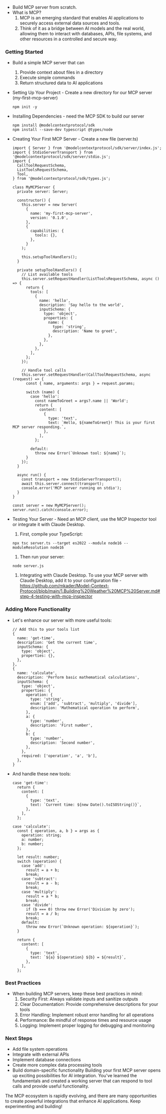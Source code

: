 * Build MCP server from scratch.
* What is MCP?
  1. MCP is an emerging standard that enables AI applications to securely access external data sources and tools.
  2. Think of it as a bridge between AI models and the real world, allowing them to interact with databases, APIs, file systems, and other resources in a controlled and secure way.

### Getting Started
* Build a simple MCP server that can
    1. Provide context about files in a directory
    1. Execute simple commands
    1. Return structured data to AI applications

* Setting Up Your Project - Create a new directory for our MCP server (my-first-mcp-server)
    ```
    npm init -y
    ```
* Installing Dependencies - need the MCP SDK to build our server
    ```
    npm install @modelcontextprotocol/sdk
    npm install --save-dev typescript @types/node
    ```
* Creating Your First MCP Server - Create a new file (server.ts)
    ```
    import { Server } from '@modelcontextprotocol/sdk/server/index.js';
    import { StdioServerTransport } from '@modelcontextprotocol/sdk/server/stdio.js';
    import {
      CallToolRequestSchema,
      ListToolsRequestSchema,
      Tool,
    } from '@modelcontextprotocol/sdk/types.js';
    
    class MyMCPServer {
      private server: Server;
    
      constructor() {
        this.server = new Server(
          {
            name: 'my-first-mcp-server',
            version: '0.1.0',
          },
          {
            capabilities: {
              tools: {},
            },
          }
        );
    
        this.setupToolHandlers();
      }
    
      private setupToolHandlers() {
        // List available tools
        this.server.setRequestHandler(ListToolsRequestSchema, async () => {
          return {
            tools: [
              {
                name: 'hello',
                description: 'Say hello to the world',
                inputSchema: {
                  type: 'object',
                  properties: {
                    name: {
                      type: 'string',
                      description: 'Name to greet',
                    },
                  },
                },
              },
            ],
          };
        });
    
        // Handle tool calls
        this.server.setRequestHandler(CallToolRequestSchema, async (request) => {
          const { name, arguments: args } = request.params;
    
          switch (name) {
            case 'hello':
              const nameToGreet = args?.name || 'World';
              return {
                content: [
                  {
                    type: 'text',
                    text: `Hello, ${nameToGreet}! This is your first MCP server responding.`,
                  },
                ],
              };
            
            default:
              throw new Error(`Unknown tool: ${name}`);
          }
        });
      }
    
      async run() {
        const transport = new StdioServerTransport();
        await this.server.connect(transport);
        console.error('MCP server running on stdio');
      }
    }
    
    const server = new MyMCPServer();
    server.run().catch(console.error);
    ```
* Testing Your Server - Need an MCP client, use the MCP Inspector tool or integrate it with Claude Desktop.
  1. First, compile your TypeScript:
    ```
    npx tsc server.ts --target es2022 --module node16 --moduleResolution node16
    ```
  1. Then run your server:
    ```
    node server.js
    ```
  1. Integrating with Claude Desktop. To use your MCP server with Claude Desktop, add it to your configuration file - https://github.com/mkader/Model-Context-Protocol/blob/main/1.Building%20Weather%20MCP%20Server.md#step-4-testing-with-mcp-inspector

### Adding More Functionality
  * Let's enhance our server with more useful tools:
    ```
    // Add this to your tools list
    {
      name: 'get-time',
      description: 'Get the current time',
      inputSchema: {
        type: 'object',
        properties: {},
      },
    },
    {
      name: 'calculate',
      description: 'Perform basic mathematical calculations',
      inputSchema: {
        type: 'object',
        properties: {
          operation: {
            type: 'string',
            enum: ['add', 'subtract', 'multiply', 'divide'],
            description: 'Mathematical operation to perform',
          },
          a: {
            type: 'number',
            description: 'First number',
          },
          b: {
            type: 'number',
            description: 'Second number',
          },
        },
        required: ['operation', 'a', 'b'],
      },
    }
    ```
  * And handle these new tools:
    ```
    case 'get-time':
      return {
        content: [
          {
            type: 'text',
            text: `Current time: ${new Date().toISOString()}`,
          },
        ],
      };
    
    case 'calculate':
      const { operation, a, b } = args as {
        operation: string;
        a: number;
        b: number;
      };
      
      let result: number;
      switch (operation) {
        case 'add':
          result = a + b;
          break;
        case 'subtract':
          result = a - b;
          break;
        case 'multiply':
          result = a * b;
          break;
        case 'divide':
          if (b === 0) throw new Error('Division by zero');
          result = a / b;
          break;
        default:
          throw new Error(`Unknown operation: ${operation}`);
      }
      
      return {
        content: [
          {
            type: 'text',
            text: `${a} ${operation} ${b} = ${result}`,
          },
        ],
      };
    ```

### Best Practices
  * When building MCP servers, keep these best practices in mind:
      1. Security First: Always validate inputs and sanitize outputs
      1. Clear Documentation: Provide comprehensive descriptions for your tools
      1. Error Handling: Implement robust error handling for all operations
      1. Performance: Be mindful of response times and resource usage
      1. Logging: Implement proper logging for debugging and monitoring

### Next Steps
  * Add file system operations
  * Integrate with external APIs
  * Implement database connections
  * Create more complex data processing tools
  * Build domain-specific functionality
Building your first MCP server opens up exciting possibilities for AI integration. You've learned the fundamentals and created a working server that can respond to tool calls and provide useful functionality.

The MCP ecosystem is rapidly evolving, and there are many opportunities to create powerful integrations that enhance AI applications. Keep experimenting and building!
